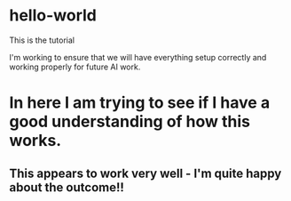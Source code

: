 # hello-world
This is the tutorial

I'm working to ensure that we will have everything setup correctly and working properly
for future AI work.

# In here I am trying to see if I have a good understanding of how this works. 

## This appears to work very well - I'm quite happy about the outcome!!